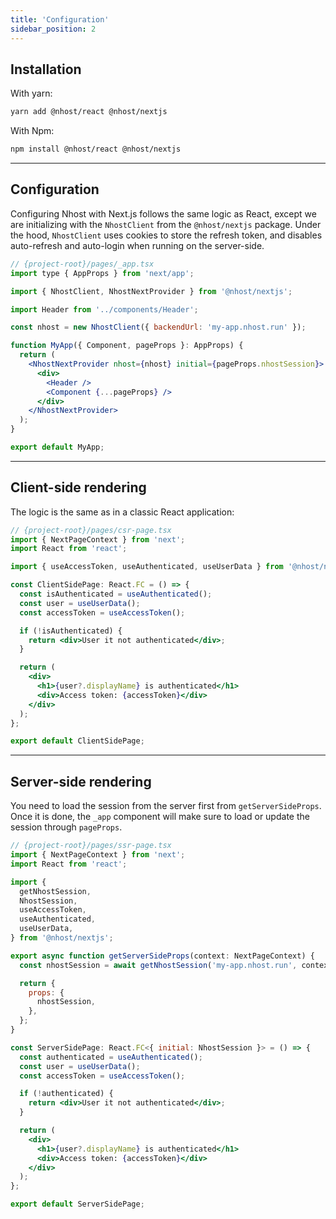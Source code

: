 ```yaml
---
title: 'Configuration'
sidebar_position: 2
---
```


## Installation

With yarn:

```bash
yarn add @nhost/react @nhost/nextjs
```

With Npm:

```bash
npm install @nhost/react @nhost/nextjs
```

---

## Configuration

Configuring Nhost with Next.js follows the same logic as React, except we are initializing with the `NhostClient` from the `@nhost/nextjs` package.
Under the hood, `NhostClient` uses cookies to store the refresh token, and disables auto-refresh and auto-login when running on the server-side.

```jsx
// {project-root}/pages/_app.tsx
import type { AppProps } from 'next/app';

import { NhostClient, NhostNextProvider } from '@nhost/nextjs';

import Header from '../components/Header';

const nhost = new NhostClient({ backendUrl: 'my-app.nhost.run' });

function MyApp({ Component, pageProps }: AppProps) {
  return (
    <NhostNextProvider nhost={nhost} initial={pageProps.nhostSession}>
      <div>
        <Header />
        <Component {...pageProps} />
      </div>
    </NhostNextProvider>
  );
}

export default MyApp;
```

---

## Client-side rendering

The logic is the same as in a classic React application:

```jsx
// {project-root}/pages/csr-page.tsx
import { NextPageContext } from 'next';
import React from 'react';

import { useAccessToken, useAuthenticated, useUserData } from '@nhost/nextjs';

const ClientSidePage: React.FC = () => {
  const isAuthenticated = useAuthenticated();
  const user = useUserData();
  const accessToken = useAccessToken();

  if (!isAuthenticated) {
    return <div>User it not authenticated</div>;
  }

  return (
    <div>
      <h1>{user?.displayName} is authenticated</h1>
      <div>Access token: {accessToken}</div>
    </div>
  );
};

export default ClientSidePage;
```

---

## Server-side rendering

You need to load the session from the server first from `getServerSideProps`. Once it is done, the `_app` component will make sure to load or update the session through `pageProps`.

```jsx
// {project-root}/pages/ssr-page.tsx
import { NextPageContext } from 'next';
import React from 'react';

import {
  getNhostSession,
  NhostSession,
  useAccessToken,
  useAuthenticated,
  useUserData,
} from '@nhost/nextjs';

export async function getServerSideProps(context: NextPageContext) {
  const nhostSession = await getNhostSession('my-app.nhost.run', context);

  return {
    props: {
      nhostSession,
    },
  };
}

const ServerSidePage: React.FC<{ initial: NhostSession }> = () => {
  const authenticated = useAuthenticated();
  const user = useUserData();
  const accessToken = useAccessToken();

  if (!authenticated) {
    return <div>User it not authenticated</div>;
  }

  return (
    <div>
      <h1>{user?.displayName} is authenticated</h1>
      <div>Access token: {accessToken}</div>
    </div>
  );
};

export default ServerSidePage;
```
